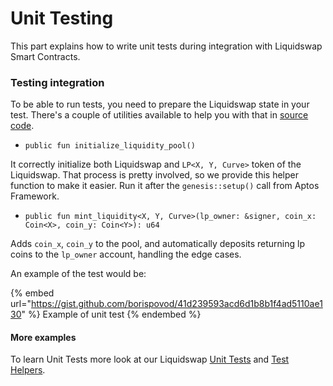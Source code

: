 # Unit Testing

This part explains how to write unit tests during integration with Liquidswap Smart Contracts.

### Testing integration

To be able to run tests, you need to prepare the Liquidswap state in your test. There's a couple of utilities available to help you with that in [source code](https://github.com/pontem-network/liquidswap/tree/main/sources/test\_helpers/test\_pool.move).

* `public fun initialize_liquidity_pool()`

It correctly initialize both Liquidswap and `LP<X, Y, Curve>` token of the Liquidswap. That process is pretty involved, so we provide this helper function to make it easier. Run it after the `genesis::setup()` call from Aptos Framework.

* `public fun mint_liquidity<X, Y, Curve>(lp_owner: &signer, coin_x: Coin<X>, coin_y: Coin<Y>): u64`

Adds `coin_x`, `coin_y` to the pool, and automatically deposits returning lp coins to the `lp_owner` account, handling the edge cases.

An example of the test would be:

{% embed url="https://gist.github.com/borispovod/41d239593acd6d1b8b1f4ad5110ae130" %}
Example of unit test
{% endembed %}

#### More examples

To learn Unit Tests more look at our Liquidswap [Unit Tests](https://github.com/pontem-network/liquidswap/tree/main/tests) and [Test Helpers](https://github.com/pontem-network/liquidswap/tree/main/sources/test\_helpers).
